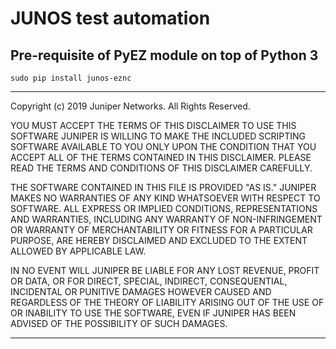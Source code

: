 # JUNOS test automation
## Pre-requisite of PyEZ module on top of Python 3
```
sudo pip install junos-eznc
```

********************************************************************************
Copyright (c) 2019 Juniper Networks. All Rights Reserved.

YOU MUST ACCEPT THE TERMS OF THIS DISCLAIMER TO USE THIS SOFTWARE
JUNIPER IS WILLING TO MAKE THE INCLUDED SCRIPTING SOFTWARE AVAILABLE TO YOU
ONLY UPON THE CONDITION THAT YOU ACCEPT ALL OF THE TERMS CONTAINED IN THIS
DISCLAIMER. PLEASE READ THE TERMS AND CONDITIONS OF THIS DISCLAIMER
CAREFULLY.

THE SOFTWARE CONTAINED IN THIS FILE IS PROVIDED "AS IS." JUNIPER MAKES NO
WARRANTIES OF ANY KIND WHATSOEVER WITH RESPECT TO SOFTWARE. ALL EXPRESS OR
IMPLIED CONDITIONS, REPRESENTATIONS AND WARRANTIES, INCLUDING ANY WARRANTY
OF NON-INFRINGEMENT OR WARRANTY OF MERCHANTABILITY OR FITNESS FOR A
PARTICULAR PURPOSE, ARE HEREBY DISCLAIMED AND EXCLUDED TO THE EXTENT
ALLOWED BY APPLICABLE LAW.

IN NO EVENT WILL JUNIPER BE LIABLE FOR ANY LOST REVENUE, PROFIT OR DATA, OR
FOR DIRECT, SPECIAL, INDIRECT, CONSEQUENTIAL, INCIDENTAL OR PUNITIVE
DAMAGES HOWEVER CAUSED AND REGARDLESS OF THE THEORY OF LIABILITY ARISING
OUT OF THE USE OF OR INABILITY TO USE THE SOFTWARE, EVEN IF JUNIPER HAS
BEEN ADVISED OF THE POSSIBILITY OF SUCH DAMAGES.
********************************************************************************
